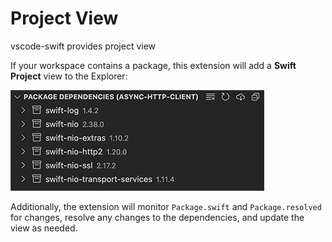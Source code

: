 # Project View

vscode-swift provides project view

If your workspace contains a package, this extension will add a **Swift Project** view to the Explorer:

![](package-dependencies.png)

Additionally, the extension will monitor `Package.swift` and `Package.resolved` for changes, resolve any changes to the dependencies, and update the view as needed.
